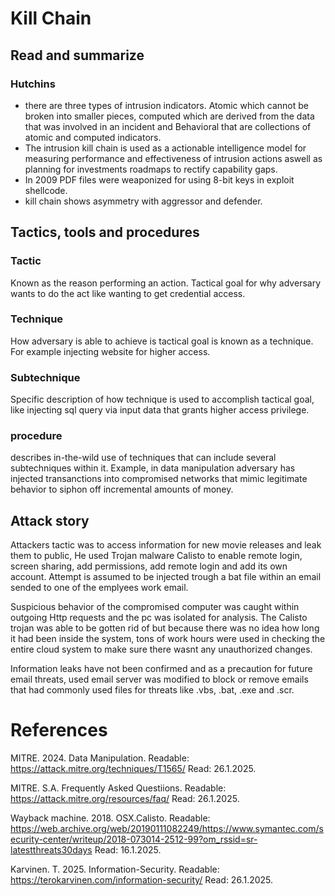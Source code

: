 # Kill Chain

## Read and summarize

### Hutchins

- there are three types of intrusion indicators. Atomic which cannot be broken into smaller pieces, computed which are derived from the data that was involved in an incident and Behavioral that are collections of atomic and computed indicators.
- The intrusion kill chain is used as a actionable intelligence model for measuring performance and effectiveness of intrusion actions aswell as planning for investments roadmaps to rectify capability gaps.
- In 2009 PDF files were weaponized for using 8-bit keys in exploit shellcode.
- kill chain shows asymmetry with aggressor and defender.

## Tactics, tools and procedures

### Tactic

Known as the reason performing an action. Tactical goal for why adversary wants to do the act like wanting to get credential access.

### Technique

How adversary is able to achieve is tactical goal is known as a technique. For example injecting website for higher access.

### Subtechnique

Specific description of how technique is used to accomplish tactical goal, like injecting sql query via input data that grants higher access privilege.

### procedure

describes in-the-wild use of techniques that can include several subtechniques within it. Example, in data manipulation adversary has injected transanctions into compromised networks that mimic legitimate behavior to siphon off incremental amounts of money.


## Attack story

Attackers tactic was to access information for new movie releases and leak them to public, He used Trojan malware Calisto to enable remote login, screen sharing, add permissions, add remote login and add its own account. Attempt is assumed to be injected trough a bat file within an email sended to one of the emplyees work email.

Suspicious behavior of the compromised computer was caught within outgoing Http requests and the pc was isolated for analysis. The Calisto trojan was able to be gotten rid of but because there was no idea how long it had been inside the system, tons of work hours were used in checking the entire cloud system to make sure there wasnt any unauthorized changes.

Information leaks have not been confirmed and as a precaution for future email threats, used email server was modified to block or remove emails that had commonly used files for threats like .vbs, .bat, .exe and .scr.


# References

MITRE. 2024. Data Manipulation. Readable: https://attack.mitre.org/techniques/T1565/ Read: 26.1.2025.

MITRE. S.A. Frequently Asked Questiions. Readable: https://attack.mitre.org/resources/faq/ Read: 26.1.2025.

Wayback machine. 2018. OSX.Calisto. Readable: https://web.archive.org/web/20190111082249/https://www.symantec.com/security-center/writeup/2018-073014-2512-99?om_rssid=sr-latestthreats30days Read: 16.1.2025.

Karvinen. T. 2025. Information-Security. Readable: https://terokarvinen.com/information-security/ Read: 26.1.2025.

